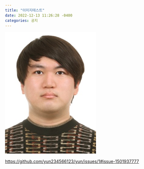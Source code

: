 ```yaml
---
title: "이미지테스트"
date: 2022-12-13 11:26:28 -0400
categories: 공지
---
```


![image](/image/20517110yun.jpg)


https://github.com/yun234566123/yun/issues/1#issue-1501937777
